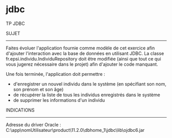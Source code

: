 jdbc
====

TP JDBC


SUJET
______

Faites évoluer l'application fournie comme modèle de cet exercice afin d'ajouter l'interaction avec la base de données en utilisant JDBC.
La classe fr.epsi.individu.IndividuRepository doit être modifiée (ainsi que tout ce qui vous jugerez nécessaire dans le projet) afin d'ajouter le code manquant.

Une fois terminée, l'application doit permettre :
  * d'enregistrer un nouvel individu dans le système (en spécifiant son	nom, son prénom et son âge)
  * de récupérer la liste de tous les individus enregistrés dans le système
  * de supprimer les informations d'un individu
  

  
INDICATIONS
___________

Adresse du driver Oracle : C:\app\nomUtilisateur\product\11.2.0\dbhome_1\jdbc\lib\ojdbc6.jar